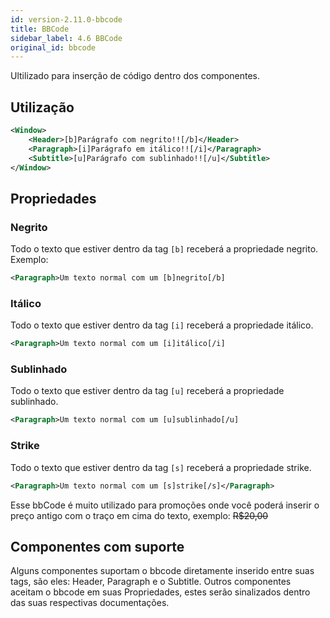 ```yaml
---
id: version-2.11.0-bbcode
title: BBCode
sidebar_label: 4.6 BBCode
original_id: bbcode
---
```


Ultilizado para inserção de código dentro dos componentes.

## Utilização

```xml
<Window>
    <Header>[b]Parágrafo com negrito!![/b]</Header>
    <Paragraph>[i]Parágrafo em itálico!![/i]</Paragraph>
    <Subtitle>[u]Parágrafo com sublinhado!![/u]</Subtitle>
</Window>
```

## Propriedades

### Negrito

Todo o texto que estiver dentro da tag `[b]` receberá a propriedade negrito. Exemplo:

```xml
<Paragraph>Um texto normal com um [b]negrito[/b]
```

### Itálico

Todo o texto que estiver dentro da tag `[i]` receberá a propriedade itálico.

```xml
<Paragraph>Um texto normal com um [i]itálico[/i]
```

### Sublinhado

Todo o texto que estiver dentro da tag `[u]` receberá a propriedade sublinhado.

```xml
<Paragraph>Um texto normal com um [u]sublinhado[/u]
```

### Strike

Todo o texto que estiver dentro da tag `[s]` receberá a propriedade strike.

```xml
<Paragraph>Um texto normal com um [s]strike[/s]</Paragraph>
```

Esse bbCode é muito utilizado para promoções onde você poderá inserir o preço antigo com o traço em cima do texto, exemplo: <s>R$20,00</s>

## Componentes com suporte

Alguns componentes suportam o bbcode diretamente inserido entre suas tags, são eles: Header, Paragraph e o Subtitle. Outros componentes aceitam o bbcode em suas Propriedades, estes serão sinalizados dentro das suas respectivas documentações.
